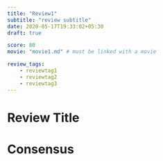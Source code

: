```yaml
---
title: "Review1"
subtitle: "review subtitle"
date: 2020-05-17T19:33:02+05:30
draft: true

score: 80
movie: "movie1.md" # must be linked with a movie

review_tags:
    - reviewtag1
    - reviewtag2
    - reviewtag3
---
```


# Review Title




# Consensus

